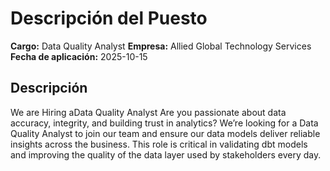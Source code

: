 # Descripción del Puesto

**Cargo:** Data Quality Analyst
**Empresa:** Allied Global Technology Services
**Fecha de aplicación:** 2025-10-15

## Descripción

We are Hiring aData Quality Analyst Are you passionate about data accuracy, integrity, and building trust in analytics? We’re looking for a Data Quality Analyst to join our team and ensure our data models deliver reliable insights across the business. 
This role is critical in validating dbt models and improving the quality of the data layer used by stakeholders every day.

